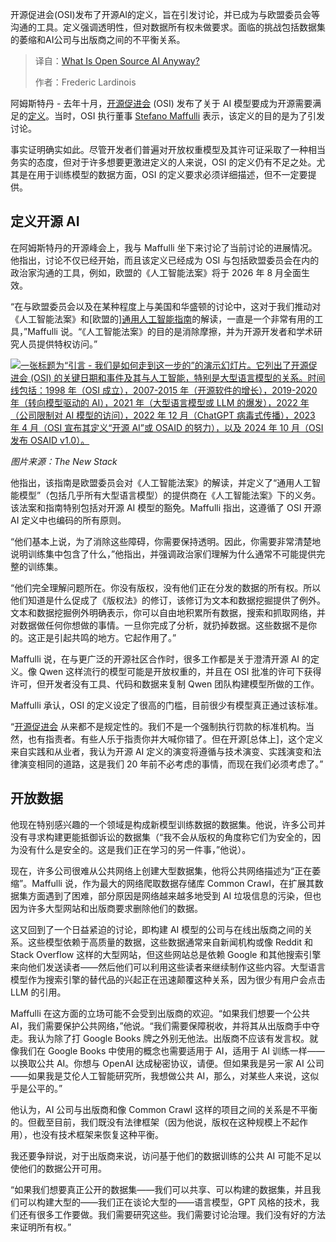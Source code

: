 <!--
title: 开源AI究竟是什么？
cover: https://cdn.thenewstack.io/media/2025/09/1f49c2dd-img_2050-2-scaled.jpg
summary: 开源促进会(OSI)发布了开源AI的定义，旨在引发讨论，并已成为与欧盟委员会等沟通的工具。定义强调透明性，但对数据所有权未做要求。面临的挑战包括数据集的萎缩和AI公司与出版商之间的不平衡关系。
-->

开源促进会(OSI)发布了开源AI的定义，旨在引发讨论，并已成为与欧盟委员会等沟通的工具。定义强调透明性，但对数据所有权未做要求。面临的挑战包括数据集的萎缩和AI公司与出版商之间的不平衡关系。

> 译自：[What Is Open Source AI Anyway?](https://thenewstack.io/what-is-open-source-ai-anyway/)
> 
> 作者：Frederic Lardinois

阿姆斯特丹 - 去年十月，[开源促进会](https://opensource.org/) (OSI) 发布了关于 AI 模型要成为开源需要满足的[定义](https://opensource.org/ai/open-source-ai-definition)。当时，OSI 执行董事 [Stefano Maffulli](https://www.linkedin.com/in/maffulli/) 表示，该定义的目的是为了引发讨论。

事实证明确实如此。尽管开发者们普遍对开放权重模型及其许可证采取了一种相当务实的态度，但对于许多想要更激进定义的人来说，OSI 的定义仍有不足之处。尤其是在用于训练模型的数据方面，OSI 的定义要求必须详细描述，但不一定要提供。

## 定义开源 AI

在阿姆斯特丹的开源峰会上，我与 Maffulli 坐下来讨论了当前讨论的进展情况。他指出，讨论不仅已经开始，而且该定义已经成为 OSI 与包括欧盟委员会在内的政治家沟通的工具，例如，欧盟的《人工智能法案》将于 2026 年 8 月全面生效。

“在与欧盟委员会以及在某种程度上与美国和华盛顿的讨论中，这对于我们推动对《人工智能法案》和[欧盟的][通用人工智能指南](https://digital-strategy.ec.europa.eu/en/policies/guidelines-gpai-providers)的解读，一直是一个非常有用的工具，”Maffulli 说。“《人工智能法案》的目的是消除摩擦，并为开源开发者和学术研究人员提供特权访问。”

[![一张标题为“引言 - 我们是如何走到这一步的”的演示幻灯片。它列出了开源促进会 (OSI) 的关键日期和事件及其与人工智能，特别是大型语言模型的关系。时间线包括：1998 年（OSI 成立），2007-2015 年（开源软件的增长），2019-2020 年（转向模型驱动的 AI），2021 年（大型语言模型或 LLM 的爆发），2022 年（公司限制对 AI 模型的访问），2022 年 12 月（ChatGPT 病毒式传播），2023 年 4 月（OSI 宣布其定义“开源 AI”或 OSAID 的努力），以及 2024 年 10 月（OSI 发布 OSAID v1.0）。](https://cdn.thenewstack.io/media/2025/09/ea9ceadf-img_2131-2-scaled.jpg)](https://cdn.thenewstack.io/media/2025/09/ea9ceadf-img_2131-2-scaled.jpg)

*图片来源：The New Stack*

他指出，该指南是欧盟委员会对《人工智能法案》的解读，并定义了“通用人工智能模型”（包括几乎所有大型语言模型）的提供商在《人工智能法案》下的义务。该法案和指南特别包括对开源 AI 模型的豁免。Maffulli 指出，这遵循了 OSI 开源 AI 定义中也编码的所有原则。

“他们基本上说，为了消除这些障碍，你需要保持透明。因此，你需要非常清楚地说明训练集中包含了什么，”他指出，并强调政治家们理解为什么通常不可能提供完整的训练集。

“他们完全理解问题所在。你没有版权，没有他们正在分发的数据的所有权。所以他们知道是什么促成了《版权法》的修订，该修订为文本和数据挖掘提供了例外。文本和数据挖掘例外明确表示，你可以自由地积累所有数据，搜索和抓取网络，并对数据做任何你想做的事情。一旦你完成了分析，就扔掉数据。这些数据不是你的。这正是引起共鸣的地方。它起作用了。”

Maffulli 说，在与更广泛的开源社区合作时，很多工作都是关于澄清开源 AI 的定义。像 Qwen 这样流行的模型可能是开放权重的，并且在 OSI 批准的许可下获得许可，但开发者没有工具、代码和数据来复制 Qwen 团队构建模型所做的工作。

Maffulli 承认，OSI 的定义设定了很高的门槛，目前很少有模型真正通过该标准。

“[开源促进会](https://thenewstack.io/open-source/ "开源促进会") 从来都不是规定性的。我们不是一个强制执行罚款的标准机构。当然，也有指责者。有些人乐于指责你并大喊你错了。但在开源[总体上]，这个定义来自实践和从业者，我认为开源 AI 定义的演变将遵循与技术演变、实践演变和法律演变相同的道路，这是我们 20 年前不必考虑的事情，而现在我们必须考虑了。”

## 开放数据

他现在特别感兴趣的一个领域是构成新模型训练数据的数据集。他说，许多公司并没有寻求构建更能抵御诉讼的数据集（“我不会从版权的角度称它们为安全的，因为没有什么是安全的。这是我们正在学习的另一件事，”他说）。

现在，许多公司很难从公共网络上创建大型数据集，他将公共网络描述为“正在萎缩”。Maffulli 说，作为最大的网络爬取数据存储库 Common Crawl，在扩展其数据集方面遇到了困难，部分原因是网络越来越多地受到 AI 垃圾信息的污染，但也因为许多大型网站和出版商要求删除他们的数据。

这又回到了一个日益紧迫的讨论，即构建 AI 模型的公司与在线出版商之间的关系。这些模型依赖于高质量的数据，这些数据通常来自新闻机构或像 Reddit 和 Stack Overflow 这样的大型网站，但这些网站总是依赖 Google 和其他搜索引擎来向他们发送读者——然后他们可以利用这些读者来继续制作这些内容。大型语言模型作为搜索引擎的替代品的兴起正在迅速颠覆这种关系，因为很少有用户会点击 LLM 的引用。

Maffulli 在这方面的立场可能不会受到出版商的欢迎。“如果我们想要一个公共 AI，我们需要保护公共网络，”他说。“我们需要保障税收，并将其从出版商手中夺走。我认为除了打 Google Books 牌之外别无他法。出版商不应该有发言权。就像我们在 Google Books 中使用的概念也需要适用于 AI，适用于 AI 训练一样——以换取公共 AI。你想与 OpenAI 达成秘密协议，请便。但如果我是另一家 AI 公司——如果我是艾伦人工智能研究所，我想做公共 AI，那么，对某些人来说，这似乎是公平的。”

他认为，AI 公司与出版商和像 Common Crawl 这样的项目之间的关系是不平衡的。但截至目前，我们既没有法律框架（因为他说，版权在这种规模上不起作用），也没有技术框架来恢复这种平衡。

我还要争辩说，对于出版商来说，访问基于他们的数据训练的公共 AI 可能不足以使他们的数据公开可用。

“如果我们想要真正公开的数据集——我们可以共享、可以构建的数据集，并且我们可以构建大型的——我们正在谈论大型的——语言模型，GPT 风格的技术，我们还有很多工作要做。我们需要研究这些。我们需要讨论治理。我们没有好的方法来证明所有权。”
